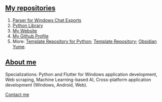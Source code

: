 ## <a href="https://raw.githubusercontent.com/Vineel180/Vineel180/refs/heads/main/AppData/Images/forAnimeFull_size60quality80.jpg">My repositories</a>
1. <a href="https://github.com/Vineel180/WhatsappChatExport_Parser">Parser for Windows Chat Exports</a>
2. <a href="https://github.com/Vineel180/PythonLibrary">Python Library</a>
3. <a href="https://github.com/Vineel180/Vineel180.github.io">My Website</a>
4. <a href="https://github.com/Vineel180/Vineel180">My Github Profile</a>
5. More: <a href="https://github.com/Vineel180/TemplateRepo_forPython">Template Repository for Python</a>; <a href="https://github.com/Vineel180/TemplateRepo">Template Repository</a>; <a href="https://github.com/Vineel180/Yume">Obsidian Yume</a>.

## <a href="https://raw.githubusercontent.com/Vineel180/Vineel180/refs/heads/main/AppData/Images/myProfilePictureFull.jpg">About me</a>
Specializations: Python and Flutter for Windows application development, Web scraping, Machine Learning-based AI, Cross-platform application development (Windows, Android, Web).

<a href="https://vineel180.github.io#contactMe">Contact me</a>

